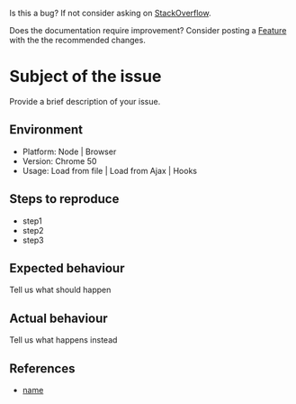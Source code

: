 Is this a bug? If not consider asking on [StackOverflow][StackOverflow].

Does the documentation require improvement? Consider posting a [Feature][Feature] with the the recommended changes.

# Subject of the issue

Provide a brief description of your issue.

## Environment

- Platform: Node | Browser 
- Version: Chrome 50
- Usage: Load from file | Load from Ajax | Hooks

## Steps to reproduce

- step1
- step2
- step3

## Expected behaviour

Tell us what should happen

## Actual behaviour

Tell us what happens instead

## References

 - [name](href)

[Feature]: https://github.com/evanplaice/jquery-csv/issues/new?template=FEAT_TEMPLATE.md&title=feat()&labels=feature
[StackOverflow]: https://stackoverflow.com/questions/tagged/jquery-csv?mixed=1

